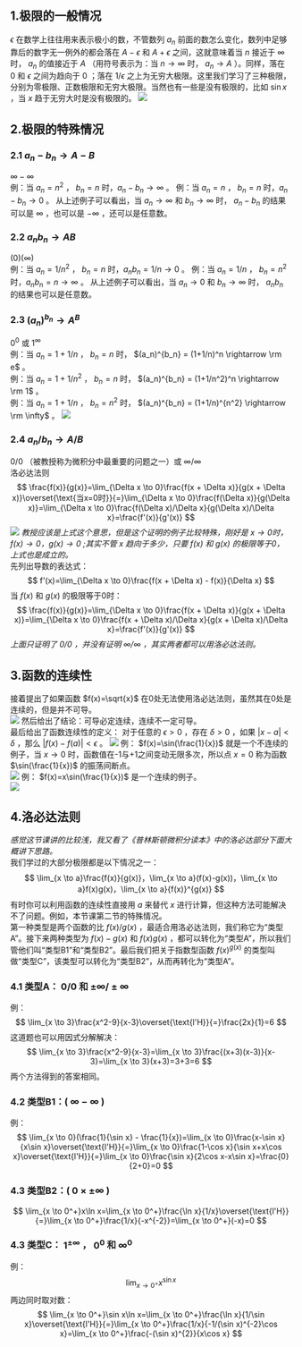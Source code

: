 ## 1.极限的一般情况
$\epsilon$ 在数学上往往用来表示极小的数，不管数列 $a_n$ 前面的数怎么变化，数列中足够靠后的数字无一例外的都会落在 $A-\epsilon$ 和 $A+\epsilon$ 之间，这就意味着当 $n$ 接近于 $\infty$ 时， $a_n$ 的值接近于 $A$ （用符号表示为：当 $n \rightarrow \infty$ 时， $a_n \rightarrow A$ ）。同样，落在 $0$ 和 $\epsilon$ 之间为趋向于 $0$ ；落在 $1/\epsilon$ 之上为无穷大极限。这里我们学习了三种极限，分别为零极限、正数极限和无穷大极限。当然也有一些是没有极限的，比如 $\sin x$ ，当 $x$ 趋于无穷大时是没有极限的。
![](attachments/1极限的一般情况.jpg)
  
## 2.极限的特殊情况  
### 2.1 $a_n-b_n \rightarrow A-B$
$\infty - \infty$  
例：当 $a_n=n^2$ ， $b_n=n$ 时，$a_n-b_n \rightarrow \infty$ 。
例：当 $a_n=n$ ， $b_n=n$ 时，$a_n-b_n \rightarrow 0$ 。
从上述例子可以看出，当 $a_n \rightarrow \infty$ 和 $b_n \rightarrow \infty$ 时， $a_n-b_n$ 的结果可以是 $\infty$ ，也可以是 $-\infty$ ，还可以是任意数。
  
### 2.2 $a_nb_n \rightarrow AB$
$(0)(\infty)$  
例：当 $a_n=1/n^2$ ， $b_n=n$ 时，$a_nb_n = 1/n\rightarrow 0$ 。
例：当 $a_n=1/n$ ， $b_n=n^2$ 时，$a_nb_n = n\rightarrow \infty$ 。
从上述例子可以看出，当 $a_n \rightarrow 0$ 和 $b_n \rightarrow \infty$ 时， $a_nb_n$ 的结果也可以是任意数。
  
### 2.3 $(a_n)^{b_n} \rightarrow A^B$
$0^0$ 或 $1^\infty$  
例：当 $a_n=1+1/n$ ， $b_n = n$ 时， $(a_n)^{b_n} = (1+1/n)^n \rightarrow \rm e$ 。  
例：当 $a_n=1+1/n^2$ ， $b_n = n$ 时， $(a_n)^{b_n} = (1+1/n^2)^n \rightarrow \rm 1$ 。  
例：当 $a_n=1+1/n$ ， $b_n = n^2$ 时， $(a_n)^{b_n} = (1+1/n)^{n^2} \rightarrow \rm \infty$ 。
![](attachments/2极限的特殊情况（2）.jpg)
  
### 2.4 $a_n/b_n \rightarrow A/B$
$0/0$ （被教授称为微积分中最重要的问题之一）或 $\infty / \infty$  
洛必达法则  
$$
\frac{f(x)}{g(x)}=\lim_{\Delta x \to 0}\frac{f(x + \Delta x)}{g(x + \Delta x)}\overset{\text{当x=0时}}{=}\lim_{\Delta x \to 0}\frac{f(\Delta x)}{g(\Delta x)}=\lim_{\Delta x \to 0}\frac{f(\Delta x)/\Delta x}{g(\Delta x)/\Delta x}=\frac{f'(x)}{g'(x)}
$$
![](attachments/2极限的特殊情况（3）洛必达法则.jpg)
*教授应该是上式这个意思，但是这个证明的例子比较特殊，刚好是 $x\rightarrow 0时，f(x)\rightarrow 0，g(x)\rightarrow 0$ ;其实不管 $x$ 趋向于多少，只要 $f(x)$ 和 $g(x)$ 的极限等于0，上式也是成立的。*  
先列出导数的表达式：
$$
f'(x)=\lim_{\Delta x \to 0}\frac{f(x + \Delta x) - f(x)}{\Delta x}
$$
当 $f(x)$ 和 $g(x)$ 的极限等于0时：
$$
\frac{f(x)}{g(x)}=\lim_{\Delta x \to 0}\frac{f(x + \Delta x)}{g(x + \Delta x)}=\lim_{\Delta x \to 0}\frac{f(x + \Delta x)/\Delta x}{g(x + \Delta x)/\Delta x}=\frac{f'(x)}{g'(x)}
$$
*上面只证明了 $0/0$ ，并没有证明 $\infty / \infty$ ，其实两者都可以用洛必达法则。*
  
## 3.函数的连续性
接着提出了如果函数 $f(x)=\sqrt{x}$ 在0处无法使用洛必达法则，虽然其在0处是连续的，但是并不可导。  
![](attachments/3连续%20(4).jpg)
然后给出了结论：可导必定连续，连续不一定可导。  
最后给出了函数连续性的定义：
对于任意的 $\epsilon > 0$ ，存在 $\delta > 0$ ，如果 $|x-a| < \delta$ ，那么 $|f(x)-f(a)| < \epsilon$ 。
![](attachments/3连续%20(5).jpg)
例： $f(x)=\sin(\frac{1}{x})$ 就是一个不连续的例子，当 $x\rightarrow 0$ 时，函数值在-1与+1之间变动无限多次，所以点 $x=0$ 称为函数 $\sin(\frac{1}{x})$ 的振荡间断点。  
![](attachments/3连续%20(6)公式图.png)
例： $f(x)=x\sin(\frac{1}{x})$ 是一个连续的例子。  
![](attachments/3连续%20(7)公式图.png)
  
## 4.洛必达法则
*感觉这节课讲的比较浅，我又看了《普林斯顿微积分读本》中的洛必达部分下面大概讲下思路。*  
我们学过的大部分极限都是以下情况之一：  
$$
\lim_{x \to a}\frac{f(x)}{g(x)}，\lim_{x \to a}(f(x)-g(x))，\lim_{x \to a}f(x)g(x)，\lim_{x \to a}{f(x)}^{g(x)}
$$
有时你可以利用函数的连续性直接用 $a$ 来替代 $x$ 进行计算，但这种方法可能解决不了问题。例如，本节课第二节的特殊情况。  
第一种类型是两个函数的比 $f(x)/g(x)$ ，最适合用洛必达法则，我们称它为“类型A”。接下来两种类型为 $f(x)-g(x)$ 和 $f(x)g(x)$ ，都可以转化为“类型A”，所以我们管他们叫“类型B1”和“类型B2”。最后我们把关于指数型函数 ${f(x)}^{g(x)}$ 的类型叫做“类型C”，该类型可以转化为“类型B2”，从而再转化为“类型A”。  
  
### 4.1 类型A： $0/0$ 和 $\pm\infty / \pm\infty$
例：  
$$
\lim_{x \to 3}\frac{x^2-9}{x-3}\overset{\text{l'H}}{=}\frac{2x}{1}=6
$$
这道题也可以用因式分解解决：
$$
\lim_{x \to 3}\frac{x^2-9}{x-3}=\lim_{x \to 3}\frac{(x+3)(x-3)}{x-3}=\lim_{x \to 3}(x+3)=3+3=6
$$
两个方法得到的答案相同。
  
### 4.2 类型B1：( $\infty - \infty$ )
例：  
$$
\lim_{x \to 0}(\frac{1}{\sin x} - \frac{1}{x})=\lim_{x \to 0}\frac{x-\sin x}{x\sin x}\overset{\text{l'H}}{=}\lim_{x \to 0}\frac{1-\cos x}{\sin x+x\cos x}\overset{\text{l'H}}{=}\lim_{x \to 0}\frac{\sin x}{2\cos x-x\sin x}=\frac{0}{2+0}=0
$$
  
### 4.3 类型B2：( $0\times\pm\infty$ )
$$
\lim_{x \to 0^+}x\ln x=\lim_{x \to 0^+}\frac{\ln x}{1/x}\overset{\text{l'H}}{=}\lim_{x \to 0^+}\frac{1/x}{-x^{-2}}=\lim_{x \to 0^+}(-x)=0
$$
  
### 4.3 类型C： $1^{\pm \infty}$ ， $0^0$ 和 $\infty ^ 0$
例：
$$
\lim_{x \to 0^+}x^{\sin x}
$$
两边同时取对数：
$$
\lim_{x \to 0^+}\sin x\ln x=\lim_{x \to 0^+}\frac{\ln x}{1/\sin x}\overset{\text{l'H}}{=}\lim_{x \to 0^+}\frac{1/x}{-1/(\sin x)^{-2}\cos x}=\lim_{x \to 0^+}\frac{-(\sin x)^{2}}{x\cos x}
$$